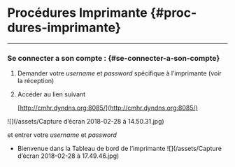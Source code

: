 # Procédures Imprimante {#proc-dures-imprimante}

---

### Se connecter a son compte : {#se-connecter-a-son-compte}

1. Demander votre _username_ et _password_ spécifique à l’imprimante \(voir la réception\)
2. Accéder au lien suivant

   [http://cmhr.dyndns.org:8085/](http://cmhr.dyndns.org:8085/)

![](/assets/Capture d’écran 2018-02-28 à 14.50.31.jpg)

et entrer votre _username_ et _password_

* Bienvenue dans la Tableau de bord de l’imprimante
  ![](/assets/Capture d’écran 2018-02-28 à 17.49.46.jpg)




